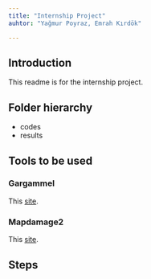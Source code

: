 ```yaml
---
title: "Internship Project"
auhtor: "Yağmur Poyraz, Emrah Kırdök"

---
```


## Introduction

This readme is for the internship project.

## Folder hierarchy

- codes
- results


## Tools to be used

### Gargammel

This [site](https://grenaud.github.io/gargammel/).

### Mapdamage2

This [site](https://ginolhac.github.io/mapDamage/).


## Steps


